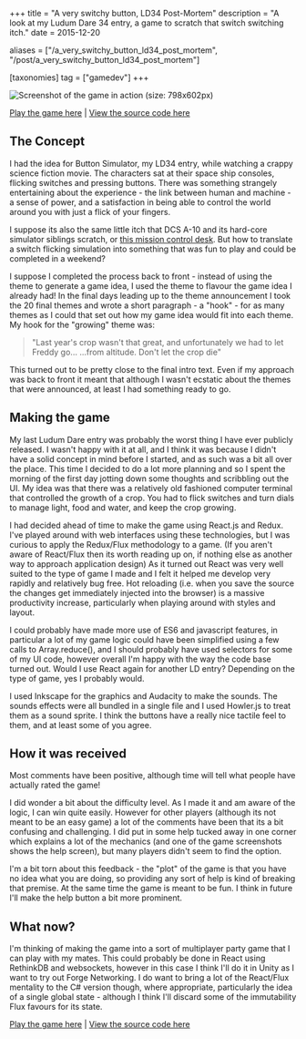 +++
title = "A very switchy button, LD34 Post-Mortem"
description = "A look at my Ludum Dare 34 entry, a game to scratch that switch switching itch."
date = 2015-12-20

aliases = ["/a_very_switchy_button_ld34_post_mortem", "/post/a_very_switchy_button_ld34_post_mortem"]

[taxonomies]
tag = ["gamedev"]
+++

![Screenshot of the game in action (size: 798x602px)](/images/switchy-button-ld34.png)

[Play the game here](http://ludumdare.com/compo/ludum-dare-34/?action=preview&uid=50407) | [View the source code here](https://github.com/will-hart/ludum_react_boilerplate/tree/ld34)

## The Concept

I had the idea for Button Simulator, my LD34 entry, while watching a crappy
science fiction movie. The characters sat at their space ship consoles, flicking
switches and pressing buttons. There was something strangely entertaining about
the experience - the link between human and machine - a sense of power, and a
satisfaction in being able to control the world around you with just a flick of
your fingers.

I suppose its also the same little itch that DCS A-10 and its hard-core
simulator siblings scratch, or [this mission control
desk](https://www.youtube.com/watch?v=j6zseFi070E). But how to translate a
switch flicking simulation into something that was fun to play and could be
completed in a weekend?

I suppose I completed the process back to front - instead of using the theme to
generate a game idea, I used the theme to flavour the game idea I already had!
In the final days leading up to the theme announcement I took the 20 final
themes and wrote a short paragraph - a "hook" - for as many themes as I could
that set out how my game idea would fit into each theme. My hook for the
"growing" theme was:

> "Last year's crop wasn't that great,
> and unfortunately we had to let Freddy go...
> ...from altitude.
> Don't let the crop die"

This turned out to be pretty close to the final intro text. Even if my approach
was back to front it meant that although I wasn't ecstatic about the themes that
were announced, at least I had something ready to go.

## Making the game

My last Ludum Dare entry was probably the worst thing I have ever publicly
released. I wasn't happy with it at all, and I think it was because I didn't
have a solid concept in mind before I started, and as such was a bit all over
the place. This time I decided to do a lot more planning and so I spent the
morning of the first day jotting down some thoughts and scribbling out the UI.
My idea was that there was a relatively old fashioned computer terminal that
controlled the growth of a crop. You had to flick switches and turn dials to
manage light, food and water, and keep the crop growing.

I had decided ahead of time to make the game using React.js and Redux. I've
played around with web interfaces using these technologies, but I was curious to
apply the Redux/Flux methodology to a game. (If you aren't aware of React/Flux
then its worth reading up on, if nothing else as another way to approach
application design) As it turned out React was very well suited to the type of
game I made and I felt it helped me develop very rapidly and relatively bug
free. Hot reloading (i.e. when you save the source the changes get immediately
injected into the browser) is a massive productivity increase, particularly when
playing around with styles and layout.

I could probably have made more use of ES6 and javascript features, in
particular a lot of my game logic could have been simplified using a few calls
to Array.reduce(), and I should probably have used selectors for some of my UI
code, however overall I'm happy with the way the code base turned out. Would I
use React again for another LD entry? Depending on the type of game, yes I
probably would.

I used Inkscape for the graphics and Audacity to make the sounds. The sounds
effects were all bundled in a single file and I used Howler.js to treat them as
a sound sprite. I think the buttons have a really nice tactile feel to them, and
at least some of you agree.

## How it was received

Most comments have been positive, although time will tell what people have
actually rated the game!

I did wonder a bit about the difficulty level. As I made it and am aware of the
logic, I can win quite easily. However for other players (although its not meant
to be an easy game) a lot of the comments have been that its a bit confusing and
challenging. I did put in some help tucked away in one corner which explains a
lot of the mechanics (and one of the game screenshots shows the help screen),
but many players didn't seem to find the option.

I'm a bit torn about this feedback - the "plot" of the game is that you have no
idea what you are doing, so providing any sort of help is kind of breaking that
premise. At the same time the game is meant to be fun. I think in future I'll
make the help button a bit more prominent.

## What now?

I'm thinking of making the game into a sort of multiplayer party game that I can
play with my mates. This could probably be done in React using RethinkDB and
websockets, however in this case I think I'll do it in Unity as I want to try
out Forge Networking. I do want to bring a lot of the React/Flux mentality to
the C# version though, where appropriate, particularly the idea of a single
global state - although I think I'll discard some of the immutability Flux
favours for its state.

[Play the game here](http://ludumdare.com/compo/ludum-dare-34/?action=preview&uid=50407) | [View the source code here](https://github.com/will-hart/ludum_react_boilerplate/tree/ld34)
